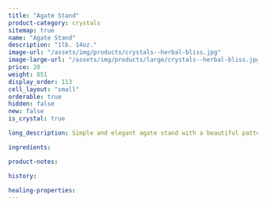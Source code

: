```yaml
---
title: "Agate Stand"
product-category: crystals
sitemap: true
name: "Agate Stand"
description: "1lb. 14oz."
image-url: "/assets/img/products/crystals--herbal-bliss.jpg"
image-large-url: "/assets/img/products/large/crystals--herbal-bliss.jpg"
price: 20
weight: 851
display_order: 113
cell_layout: "small"
orderable: true
hidden: false
new: false
is_crystal: true

long_description: Simple and elegant agate stand with a beautiful pattern and color.

ingredients:

product-notes:

history:

healing-properties:
---
```

